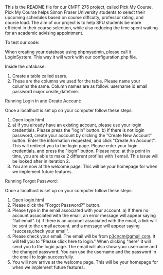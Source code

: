 This is the README file for our CMPT 276 project, called Pick My Course. Pick My Course helps Simon Fraser University students to select their upcoming schedules based on course diffculty, professor rating, and course load. The aim of our project is to help SFU students be more efficient in their course selection, while also reducing the time spent waiting for an academic advising appointment. 



To test our code: 

When creating your database using phpmyadmin, please call it LoginSystem. This way it will work with our configuration.php file.

Inside the database: 
1. Create a table called users. 
2. These are the columns we used for the table. Please name your columns the same. Column names are as follow:     username     id     email     password     major     create_datetime. 


Running Login In and Create Account:

Once a localhost is set up on your computer follow these steps:

1. Open login.html
2. 
    a) If you already have an existing account, please use your login credentials. Please press the "login" button.
    b) If there is not login password, create your account by clicking the "Create New Account" button. Enter the information requested, and click "Create An Account". This will redirect you to the login page. Please enter your login credentials, and press the "login" button.
        Please note: at this point in time, you are able to make 2 different profiles with 1 email. This issue will be looked after in iteration 2.
3. You are now at the welcome page. This will be your homepage for when we implement future features. 




Running Forgot Password:

Once a localhost is set up on your computer follow these steps:

1. Open login.html 
2. Please click the "Forgot Password?" button.
3. Please type in the email associated with your account. 
    a) If there no account associated with the email, an error message will appear saying "fail email".
    b) If there is an account associated with the email, a link will be sent to the email account, and a message will appear saying "success,check your email". 
4. Please check your email. The email will be from p3cncm@gmail.com. It will tell you to "Please click here to login." When clicking "here" it will send you to the login page. The email will also show your username and the changed password. You can use the username and the password in the email to login successfully. 
5. You will now arrive at the welcome page. This will be your homepage for when we implement future features.









